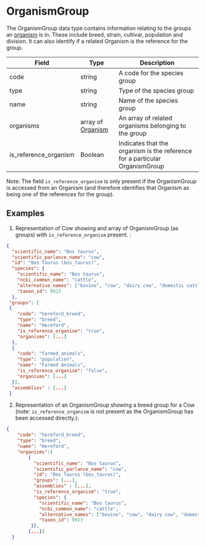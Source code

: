 # OrganismGroup

The OrganismGroup data type contains information relating to the groups an [organism](./organism.md "Organism") is in.  These include breed, strain, cultivar, population and division. It can also identify if a related Organism is the reference for the group.


| Field                     | Type               | Description                               |
|---------------------------|--------------------|-------------------------------------------|
| code                      | string             | A code for the species group           
| type                      | string             | Type of the species group   
| name                      | string             | Name of the species group     
| organisms                 | array of [Organism](./organism.md)  | An array of related organisms belonging to the group
| is_reference_organism     | Boolean            | Indicates that the organism is the reference for a particular OrganismGroup

Note: The field `is_reference_organism` is only present if the OrganismGroup is accessed from an Organism (and therefore identifies that Organism as being one of the references for the group).  

## Examples

1. Representation of Cow showing and array of OrganismGroup (as groups) with `is_reference_organism` present. :

```json
{
  "scientific_name": "Bos taurus",
  "scientific_parlance_name": "cow",
  "id": "Bos Taurus (bos_taurus)",
  "species": {
    "scientific_name": "Bos taurus",
    "ncbi_common_name": "cattle",
    "alternative_names": ["bovine", "cow", "dairy cow", "domestic cattle", "domestic cow"],
    "taxon_id": 9913
  },
 "groups": [
 {
    "code": "hereford_breed",
    "type": "breed",
    "name": "Hereford",
    "is_reference_organism": "true",
    "organisms": [...]
  },
  {
    "code": "farmed_animals",
    "type": "population",
    "name": "Farmed Animals",
    "is_reference_organism": "false",
    "organisms": [...]
  }],
  "assemblies" : [...]
 }
```

2. Representation of an OrganismGroup showing a breed group for a Cow (note: `is_reference_organism` is not present as the OrganismGroup has been accessed directly.):

```json
{
    "code": "hereford_breed",
    "type": "breed",
    "name": "Hereford",
    "organisms":[
        {
          "scientific_name": "Bos taurus",
          "scientific_parlance_name": "cow",
          "id": "Bos Taurus (bos_taurus)",
          "groups": [...],
          "assemblies" : [...],
          "is_reference_organism": "true",
          "species": {
            "scientific_name": "Bos taurus",
            "ncbi_common_name": "cattle",
            "alternative_names": ["bovine", "cow", "dairy cow", "domestic cattle", "domestic cow"],
            "taxon_id": 9913
         }},
        {...}]
  }

```
